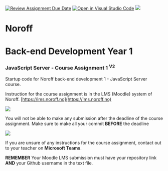[![Review Assignment Due Date](https://classroom.github.com/assets/deadline-readme-button-24ddc0f5d75046c5622901739e7c5dd533143b0c8e959d652212380cedb1ea36.svg)](https://classroom.github.com/a/Kq4MiYf7)
[![Open in Visual Studio Code](https://classroom.github.com/assets/open-in-vscode-718a45dd9cf7e7f842a935f5ebbe5719a5e09af4491e668f4dbf3b35d5cca122.svg)](https://classroom.github.com/online_ide?assignment_repo_id=13486683&assignment_repo_type=AssignmentRepo)
﻿![](http://images.restapi.co.za/pvt/Noroff-64.png)
# Noroff
# Back-end Development Year 1
### JavaScript Server - Course Assignment 1 <sup>V2</sup>

Startup code for Noroff back-end development 1 - JavaScript Server course.

Instruction for the course assignment is in the LMS (Moodle) system of Noroff.
[https://lms.noroff.no](https://lms.noroff.no)

![](http://images.restapi.co.za/pvt/ca_important.png)

You will not be able to make any submission after the deadline of the course assignment. Make sure to make all your commit **BEFORE** the deadline

![](http://images.restapi.co.za/pvt/help.png)

If you are unsure of any instructions for the course assignment, contact out to your teacher on **Microsoft Teams**.

**REMEMBER** Your Moodle LMS submission must have your repository link **AND** your Github username in the text file.
